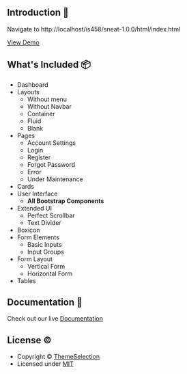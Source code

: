 ## Introduction 🚀

Navigate to http://localhost/is458/sneat-1.0.0/html/index.html 

[View Demo](https://themeselection.com/demo/sneat-bootstrap-html-admin-template-free/html/)



## What's Included 📦

- Dashboard
- Layouts
  - Without menu
  - Without Navbar
  - Container
  - Fluid
  - Blank
- Pages
  - Account Settings
  - Login
  - Register
  - Forgot Password
  - Error
  - Under Maintenance
- Cards
- User Interface
  - **All Bootstrap Components**
- Extended UI
  - Perfect Scrollbar
  - Text Divider
- Boxicon
- Form Elements
  - Basic Inputs
  - Input Groups
- Form Layout
  - Vertical Form
  - Horizontal Form
- Tables

## Documentation 📜

Check out our live [Documentation](https://themeselection.com/demo/sneat-bootstrap-html-admin-template/documentation/)


## License ©

- Copyright © [ThemeSelection](https://themeselection.com/)
- Licensed under [MIT](https://github.com/themeselection/sneat-html-admin-template-free/blob/master/LICENSE.md)

